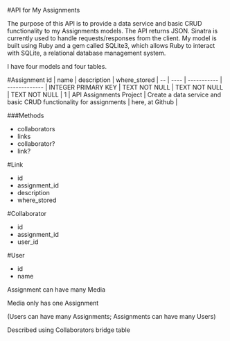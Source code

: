 #API for My Assignments

The purpose of this API is to provide a data service and basic CRUD functionality to my Assignments models.  The API returns JSON.  Sinatra is currently used to handle requests/responses from the client.  My model is built using Ruby and a gem called SQLite3, which allows Ruby to interact with SQLite, a relational database management system.

I have four models and four tables.


#Assignment
id | name | description | where_stored |
-- | ---- | ----------- | ------------- |
INTEGER PRIMARY KEY | TEXT NOT NULL | TEXT NOT NULL | TEXT NOT NULL |
1 | API Assignments Project | Create a data service and basic CRUD functionality for assignments | here, at Github |



###Methods
 - collaborators
 - links
 - collaborator?
 - link?

#Link
 - id
 - assignment_id
 - description
 - where_stored

#Collaborator
 - id
 - assignment_id
 - user_id


#User
 - id
 - name


Assignment can have many Media

Media only has one Assignment

(Users can have many Assignments;
Assignments can have many Users)


Described using Collaborators bridge table